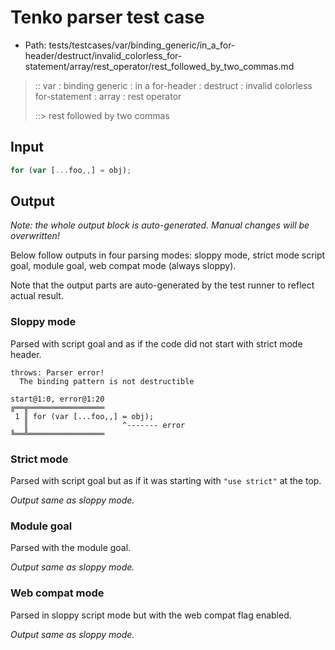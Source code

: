 # Tenko parser test case

- Path: tests/testcases/var/binding_generic/in_a_for-header/destruct/invalid_colorless_for-statement/array/rest_operator/rest_followed_by_two_commas.md

> :: var : binding generic : in a for-header : destruct : invalid colorless for-statement : array : rest operator
>
> ::> rest followed by two commas

## Input

`````js
for (var [...foo,,] = obj);
`````

## Output

_Note: the whole output block is auto-generated. Manual changes will be overwritten!_

Below follow outputs in four parsing modes: sloppy mode, strict mode script goal, module goal, web compat mode (always sloppy).

Note that the output parts are auto-generated by the test runner to reflect actual result.

### Sloppy mode

Parsed with script goal and as if the code did not start with strict mode header.

`````
throws: Parser error!
  The binding pattern is not destructible

start@1:0, error@1:20
╔══╦═════════════════
 1 ║ for (var [...foo,,] = obj);
   ║                     ^------- error
╚══╩═════════════════

`````

### Strict mode

Parsed with script goal but as if it was starting with `"use strict"` at the top.

_Output same as sloppy mode._

### Module goal

Parsed with the module goal.

_Output same as sloppy mode._

### Web compat mode

Parsed in sloppy script mode but with the web compat flag enabled.

_Output same as sloppy mode._
